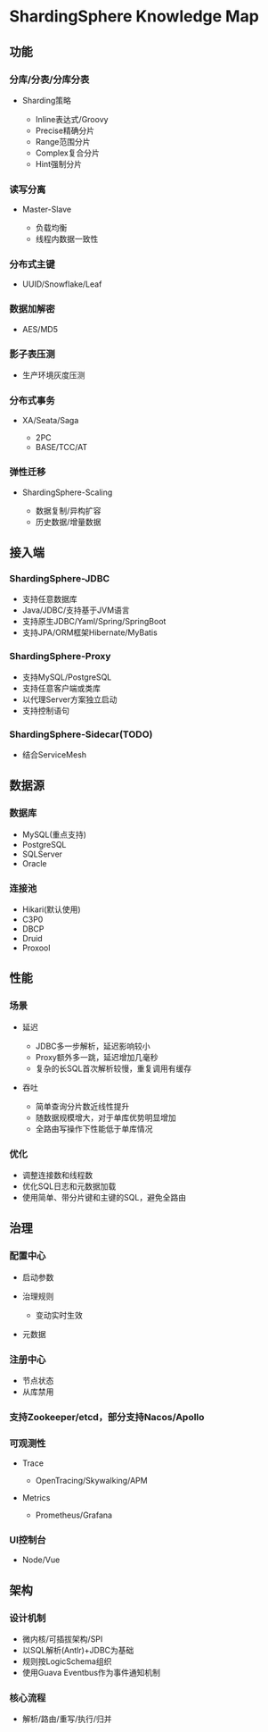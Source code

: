 # ShardingSphere Knowledge Map

## 功能

### 分库/分表/分库分表

- Sharding策略

	- Inline表达式/Groovy
	- Precise精确分片
	- Range范围分片
	- Complex复合分片
	- Hint强制分片

### 读写分离

- Master-Slave

	- 负载均衡
	- 线程内数据一致性

### 分布式主键

- UUID/Snowflake/Leaf

### 数据加解密

- AES/MD5

### 影子表压测

- 生产环境灰度压测

### 分布式事务

- XA/Seata/Saga

	- 2PC
	- BASE/TCC/AT

### 弹性迁移

- ShardingSphere-Scaling

	- 数据复制/异构扩容
	- 历史数据/增量数据

## 接入端

### ShardingSphere-JDBC

- 支持任意数据库
- Java/JDBC/支持基于JVM语言
- 支持原生JDBC/Yaml/Spring/SpringBoot
- 支持JPA/ORM框架Hibernate/MyBatis

### ShardingSphere-Proxy

- 支持MySQL/PostgreSQL
- 支持任意客户端或类库
- 以代理Server方案独立启动
- 支持控制语句

### ShardingSphere-Sidecar(TODO)

- 结合ServiceMesh

## 数据源

### 数据库

- MySQL(重点支持)
- PostgreSQL
- SQLServer
- Oracle

### 连接池

- Hikari(默认使用)
- C3P0
- DBCP
- Druid
- Proxool

## 性能

### 场景

- 延迟

	- JDBC多一步解析，延迟影响较小
	- Proxy额外多一跳，延迟增加几毫秒
	- 复杂的长SQL首次解析较慢，重复调用有缓存

- 吞吐

	- 简单查询分片数近线性提升
	- 随数据规模增大，对于单库优势明显增加
	- 全路由写操作下性能低于单库情况

### 优化

- 调整连接数和线程数
- 优化SQL日志和元数据加载
- 使用简单、带分片键和主键的SQL，避免全路由

## 治理

### 配置中心

- 启动参数
- 治理规则

	- 变动实时生效

- 元数据

### 注册中心

- 节点状态
- 从库禁用

### 支持Zookeeper/etcd，部分支持Nacos/Apollo

### 可观测性

- Trace

	- OpenTracing/Skywalking/APM

- Metrics

	- Prometheus/Grafana

### UI控制台

- Node/Vue

## 架构

### 设计机制

- 微内核/可插拔架构/SPI
- 以SQL解析(Antlr)+JDBC为基础
- 规则按LogicSchema组织
- 使用Guava Eventbus作为事件通知机制

### 核心流程

- 解析/路由/重写/执行/归并

